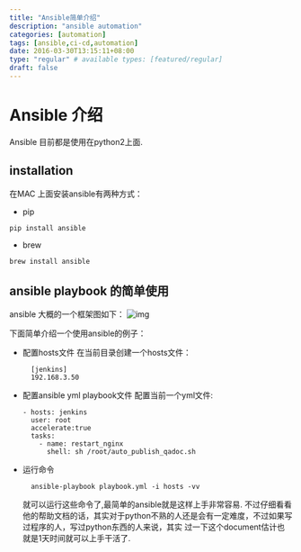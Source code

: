 ```yaml
---
title: "Ansible简单介绍"
description: "ansible automation"
categories: [automation]
tags: [ansible,ci-cd,automation]
date: 2016-03-30T13:15:11+08:00
type: "regular" # available types: [featured/regular]
draft: false
---
```


# Ansible 介绍

Ansible 目前都是使用在python2上面.

## installation

在MAC 上面安装ansible有两种方式：

* pip

```shell
pip install ansible
```

* brew

```shell
brew install ansible
```

## ansible playbook 的简单使用

ansible 大概的一个框架图如下：
![img](../../../assets/images/ansible/ansible.png)


下面简单介绍一个使用ansible的例子：

- 配置hosts文件
  在当前目录创建一个hosts文件：

  ```shell
    [jenkins]
    192.168.3.50
  ```
- 配置ansible yml playbook文件
  配置当前一个yml文件:

  ```shell
  - hosts: jenkins
    user: root
    accelerate:true
    tasks:
      - name: restart_nginx
        shell: sh /root/auto_publish_qadoc.sh
  ```

- 运行命令

  ```shell
    ansible-playbook playbook.yml -i hosts -vv
  ```

  就可以运行这些命令了,最简单的ansible就是这样上手非常容易.
  不过仔细看看他的帮助文档的话，其实对于python不熟的人还是会有一定难度，不过如果写过程序的人，写过python东西的人来说，其实
  过一下这个document估计也就是1天时间就可以上手干活了.
